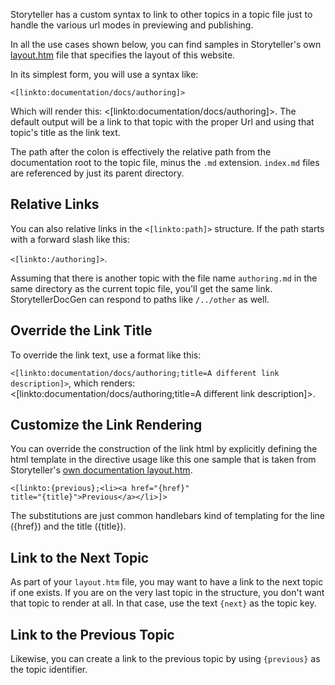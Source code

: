 <!--Title: Linking to Other Topics-->

Storyteller has a custom syntax to link to other topics in a topic file just to handle the various url modes in previewing and publishing.

In all the use cases shown below, you can find samples in Storyteller's own [layout.htm](https://github.com/storyteller/Storyteller/blob/master/documentation/layout.htm) file that specifies the layout of this website.

In its simplest form, you will use a syntax like:

<code>&lt;[linkto:documentation/docs/authoring]&gt;</code>

Which will render this: <[linkto:documentation/docs/authoring]>. The default output will be a link to that topic with the proper Url and using that topic's title as the link text.

The path after the colon is effectively the relative path from the documentation root to the topic file, minus the `.md` extension. `index.md` files are referenced by just its parent directory.


## Relative Links

You can also relative links in the `<[linkto:path]>` structure. If the path starts with a forward slash
like this:

<code>&lt;[linkto:/authoring]&gt;</code>.

Assuming that there is another topic with the file name `authoring.md` in the same directory as the current topic file,
you'll get the same link. StorytellerDocGen can respond to paths like `/../other` as well.


## Override the Link Title

To override the link text, use a format like this:

<code>&lt;[linkto:documentation/docs/authoring;title=A different link description]&gt;</code>, which renders: <[linkto:documentation/docs/authoring;title=A different link description]>.

## Customize the Link Rendering

You can override the construction of the link html by explicitly defining the html template in the directive usage like this one sample that is taken from Storyteller's [own documentation layout.htm](https://github.com/storyteller/Storyteller/blob/master/documentation/layout.htm#L60-L61).

<code>&lt;[linkto:{previous};&lt;li&gt;&lt;a href="{href}" title="{title}"&gt;Previous&lt;/a&gt;</li&gt;]></code>

The substitutions are just common handlebars kind of templating for the line ({href}) and the title ({title}).


## Link to the Next Topic

As part of your `layout.htm` file, you may want to have a link to the next topic if one exists. If you are on the very last topic in the structure, you don't want that topic to render at all. In that case, use the text `{next}` as the topic key.


## Link to the Previous Topic

Likewise, you can create a link to the previous topic by using `{previous}` as the topic identifier.

